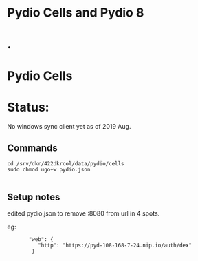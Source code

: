 # Pydio Cells and Pydio 8

# .

# Pydio Cells

# Status:

No windows sync client yet as of 2019 Aug.

## Commands

```
cd /srv/dkr/422dkrcol/data/pydio/cells
sudo chmod ugo+w pydio.json


```

## Setup notes

edited pydio.json to remove :8080 from url in 4 spots.

eg:

```
       "web": {
          "http": "https://pyd-108-168-7-24.nip.io/auth/dex"
        }

```
